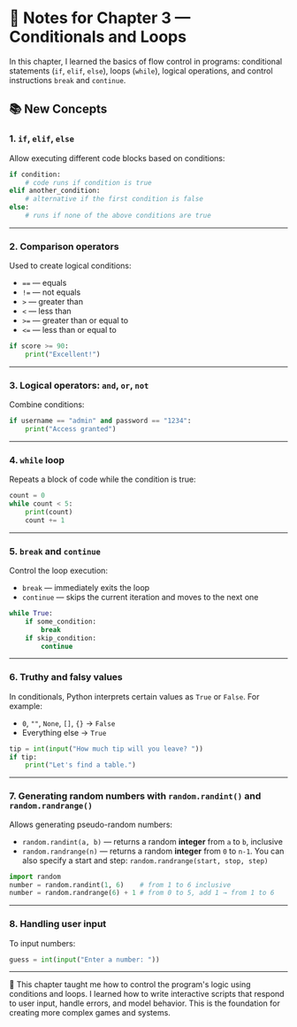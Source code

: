 # 📝 Notes for Chapter 3 — Conditionals and Loops

In this chapter, I learned the basics of flow control in programs: conditional statements (`if`, `elif`, `else`), loops (`while`), logical operations, and control instructions `break` and `continue`.

## 📚 New Concepts

### 1. `if`, `elif`, `else`
Allow executing different code blocks based on conditions:

```python
if condition:
    # code runs if condition is true
elif another_condition:
    # alternative if the first condition is false
else:
    # runs if none of the above conditions are true
````

---

### 2. Comparison operators

Used to create logical conditions:

* `==` — equals
* `!=` — not equals
* `>` — greater than
* `<` — less than
* `>=` — greater than or equal to
* `<=` — less than or equal to

```python
if score >= 90:
    print("Excellent!")
```

---

### 3. Logical operators: `and`, `or`, `not`

Combine conditions:

```python
if username == "admin" and password == "1234":
    print("Access granted")
```

---

### 4. `while` loop

Repeats a block of code while the condition is true:

```python
count = 0
while count < 5:
    print(count)
    count += 1
```

---

### 5. `break` and `continue`

Control the loop execution:

* `break` — immediately exits the loop
* `continue` — skips the current iteration and moves to the next one

```python
while True:
    if some_condition:
        break
    if skip_condition:
        continue
```

---

### 6. Truthy and falsy values

In conditionals, Python interprets certain values as `True` or `False`. For example:

* `0`, `""`, `None`, `[]`, `{}` → `False`
* Everything else → `True`

```python
tip = int(input("How much tip will you leave? "))
if tip:
    print("Let's find a table.")
```

---

### 7. Generating random numbers with `random.randint()` and `random.randrange()`

Allows generating pseudo-random numbers:

* `random.randint(a, b)` — returns a random **integer** from `a` to `b`, inclusive
* `random.randrange(n)` — returns a random **integer** from `0` to `n-1`. You can also specify a start and step: `random.randrange(start, stop, step)`

```python
import random
number = random.randint(1, 6)    # from 1 to 6 inclusive
number = random.randrange(6) + 1 # from 0 to 5, add 1 → from 1 to 6
```

---

### 8. Handling user input

To input numbers:

```python
guess = int(input("Enter a number: "))
```

---

📌 This chapter taught me how to control the program's logic using conditions and loops. I learned how to write interactive scripts that respond to user input, handle errors, and model behavior. This is the foundation for creating more complex games and systems.
